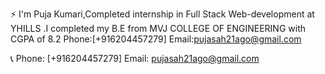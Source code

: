 ⚡ I'm Puja Kumari,Completed internship in Full Stack Web-development at YHILLS .I completed my B.E from MVJ COLLEGE OF ENGINEERING with CGPA of 8.2 Phone:[+916204457279] Email:pujasah21ago@gmail.com

📞 Phone: [+916204457279]
Email: pujasah21ago@gmail.com




